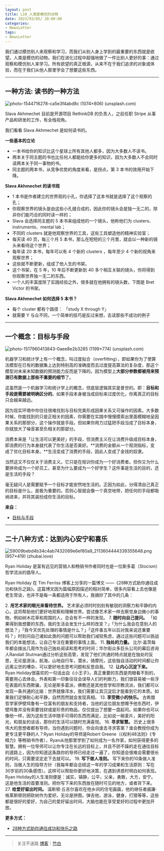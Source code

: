 ```yaml
---
layout: post
title: L10_人类是模仿的动物
date: 2023/03/05/ 20:00:00
categories:
- NewsLetter
tags:
- NewsLetter
---
```


我们通过模仿别人来观察和学习，而我们从别人身上学到的最重要的东西就是欲望。人类是模仿的动物。我们在进化过程中超强地做了一件比别人更好的事：通过观察和模仿别人来学习。所有欲望的真正根源，从来不在于我们追求的对象或体验，而在于我们从他人那里学会了想要这些东西。

---

## 一种方法: 读书的一种方法

![photo-1544716278-ca5e3f4abd8c (1074×806) (unsplash.com)](https://pics.naaln.com/blog/2023-03-08-ec5af6.jpeg-basicBlog)

Slava Akhmechet 目前是开源项目 RethinkDB 的负责人，之前任职 Stripe 从事产品和研发的工作，有全栈视角。

我们看看 Slava Akhmechet 是如何读书的。

**一些基本的立论**
- 一本书给你的知识比这个星球上所有其他人都多，因为大多数人不读书。
- 两本关于同主题的书也比任何人都能给你更多的知识，因为大多数人不会同时读两本关于同一事物的书。
- 同主题的两本书，从竞争优势的角度来看，是拐点，第 3 本书的效用开始下降。

**Slava Akhmechet 的读书观**
- 1 本书是作者建立的世界观的小孔，你选择了这本书就是选择了这个观察的孔；
- 你观察世界的镜头是由这些小孔缝合成的，因此你的镜头会是独一无二的，除非你们能巧合的同时读一样的；
- Slava 会选择同主题的 5 本书来组成他的一个镜头，他称他们为 clusters、instruments、mental lab；
- 不同的 clusters 就是他观察世界的工具，这些工具塑造他的精神实验室；
- 每天读 40 页，每三个月 5 本书，那么在短短的三个月里，就会以一种新的镜头来看待这个世界；
- 每年读 20 本书，每年可以有 4 个新的 clusters ，每年至少 4 个新的视角来观察世界；
- 这些就不断更新，组成了他人生的书架。
- 这个书架，在 5 年，10 年后不断更新到 40 多个相互关联的镜头，你将得到你观察世界独一无二的东西。
- 一个人的丰富度除了实践经验之外，很多就在他拥有的镜头数，下图是 Bret Victor 的书架。

**Slava Akhmechet 如何选择 5 本书？**
- 每个 cluster 都有个路径： 「study X through Y」
- 就需要 Y 与众不同，一个简单的技巧是反过来想，去读那些不成功的例子

---

## 一个概念：目标与手段

![photo-1517960413843-0aee8e2b3285 (1199×774) (unsplash.com)](https://pics.naaln.com/blog/2023-03-08-30783b.jpeg-basicBlog)

机器学习和统计学上有一个概念，叫过度拟合（overfitting），即如果你为了使算法模型在已有的数据集上达到特别高的准确度而去过度提高算法的复杂度，那这个模型对未来未知数据的预测能力反而是下降的。因为模型上**大部分参数都被用来预测已有数据上那些不重要的细节**了。

这虽然是一个机器学习和统计学上的概念，但底层逻辑其实是普世的。即：**目标和手段是需要被明确区分的**。如果手段本身被当成目标来过度优化，你离真正的目标只会越来越远。

因为现实环境中你往往很难找到与目标完美形成因果关系又可操作的因素。大多数时候，你能找到的只是正相关的因素，你需要在实践中慢慢摸索出里面模糊地呈因果关系的那部分，这个操作就是手段。但如果你用力过猛把手段当成了目标本身，你就放大了噪音甚至负相关的那部分。

消费本来是「让生活可以更美好」的手段，但消费主义在让消费升级成目标本身，即消费的行为本身就代表了你生活是否美好。**消费的金额从一个观测指标，变成了优化目标本身。**生活变成了消费的手段，因此人变成了金钱的奴隶。

当然这又不仅仅关于消费主义。它只是在规训你成为一个好消费者。但你又为什么要拼命成为一个好员工，甚至为什么要成为一个好学生？这件事是生活的目的，还是生活的手段？

毫无疑问人是需要赋予一个目标才能安然地生活的。正因为如此，分得清自己真正的目标是什么，是极为重要的。否则心智就会像一个真空地带，把任何的手段都吸纳进来，并将其装扮成你生活的目标。

**来自：**
- [目标与手段](https://mp.weixin.qq.com/s/fxdqnVjQPZ941H97okOkcg)

---

## 二十八种方式：达到内心安宁和喜乐

![59009bebd4b34c4ab7432069e6ef80a9_2113604444339355648.png (957×419) (zhubai.love)](https://pics.naaln.com/blog/2023-03-08-ecb6da.png-basicBlog)

Ryan Holiday 是富有远见的营销人和畅销书作者同时也是一位斯多葛（Stocism）哲学流派的倡导人。

Ryan Holiday 在 Tim Ferriss 博客上分享的一篇博文 ——《28种方式助你通往成功和快乐之路》。这篇博文因为篇幅原因描述的相对简单，很多内容看上去也像是老生常谈，也并不是每一条都适用于所有人，我摘抄了其中的几条：

2\. **用艺术家的眼光来看待世界。**
	艺术家必须时时刻刻有敏锐的洞察力和平静的内心，这将帮助他们更好地观察和理解世界。尝试像艺术家一样去察觉身边微小的事物，例如树木花草和周围的人，总会有不一样的发现。
7\. **随时向自己提问。**
	「如果得到我想要的东西，我的生活会发生什么样的改变？」「为什么我会在意别人的想法？」「我今天优先处理的事情是什么？」「这件事五年以后对我来说还重要吗？」时刻问自己诸如此类的问题可以帮助我们减轻焦虑，通过这些问题可以挑战我们的本能想法，让自己专注在重要的事情上面。
11\. **独处的力量。**
	比尔·盖茨每年都会拨出几周作为自己独处阅读和思考的时间；华尔街众多巨头公司的幕后咨询人Randall Stutman通过分析这些高管，发现了他们共通的特点就是在独处时反思，无论是游泳，航海，山地自行车，潜水，骑摩托，这些独自活动的时间都让你远离尘世的嘈杂，可以更好地去思考问题和反思自我。
12\. **让内心沉淀下来。**
	Ryan Holiday很喜欢的一句话出自《小王子》，真正重要的东西是肉眼看不到的，需要用心去体会。外表和第一印象往往会误导人们的判断力，我们很容易被一些浮在表面的东西欺骗，无论是斯多葛派，佛教还是其他哲学和宗教流派，我们都可以发现一条共通的比喻：世界就像浑水，我们需要让其沉淀后才能看到它的本质。如果我们足够耐心和平静，自然而然就会发现真相。
13\. **享受微小的快乐。**
	古希腊哲学家伊壁鸠鲁有一位富有的朋友和支持者，当他的这位朋友想赠予他东西时，伊壁鸠鲁并没有索要钱财或是珍贵的物品，仅仅提出了想要一盘起司。如果你也可以像他一样，因为这些生活中随手可得的东西而满足，比如说一碗麦片，美好的阳光，和朋友的谈话，那你的生活可以随时充满喜悦。
16\. **寻求智慧。**
	历史上很多伟大的思想者都有导师，当你遇到问题时，你会向谁去寻求答案？谁会教授你成为更专注更平静的人？Ryan Holiday的导师是Robert Greene（《权利48法则》《专精力》等畅销书作者），Ryan从他那里学到了如何成为一名作家，如何获得更多的智慧。拥有一位导师可以让你专注在长远的目标上，并且不骄不躁的走在通往目标的道路上，因为你知道这条路你的导师已经走过一遍了，你知道会很难会需要很长的时间，只需要坚定走下去就可以。
19\. **写下做人准则。**
	写下来你的10条做人准则，当做人生的指导方针（我每年都会总结这一年的学习成果和生活原则：写在30岁前的30条感悟）。这样可以帮助你更好地决策，在遇到诱惑时明白如何表现。Ryan Holiday的人生准则便是：诚实，镇静，公平，父亲，勇敢，大方，安宁。这是他生活的首要准则。把你写下来的东西放在随时可见的地方，或者背下来。
27\. **给爱好留出时间。**
	温斯顿·丘吉尔喜欢在他乡间的住宅画画，他的继任者威廉·格莱斯顿则把砍树作为爱好。无论是拼图，弹吉他，游泳，健身，打猎等等，这些都是很好的爱好，为自己的爱好留出时间，大脑也能在享受爱好的过程中更加开放。

**更多方式：**
- [28种方式助你通往成功和快乐之路](https://tim.blog/2019/09/26/stillness-is-the-key-ryan-holiday/)

---

> 关注不迷路 [博客](https://blog.naaln.com/)｜[竹白](https://space.zhubai.love/)
